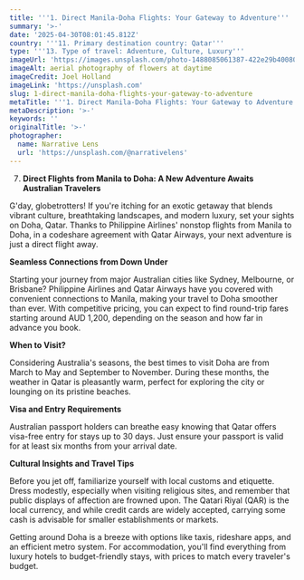 ```yaml
---
title: '''1. Direct Manila-Doha Flights: Your Gateway to Adventure'''
summary: '>-'
date: '2025-04-30T08:01:45.812Z'
country: '''11. Primary destination country: Qatar'''
type: '''13. Type of travel: Adventure, Culture, Luxury'''
imageUrl: 'https://images.unsplash.com/photo-1488085061387-422e29b40080'
imageAlt: aerial photography of flowers at daytime
imageCredit: Joel Holland
imageLink: 'https://unsplash.com'
slug: 1-direct-manila-doha-flights-your-gateway-to-adventure
metaTitle: '''1. Direct Manila-Doha Flights: Your Gateway to Adventure'''
metaDescription: '>-'
keywords: ''
originalTitle: '>-'
photographer:
  name: Narrative Lens
  url: 'https://unsplash.com/@narrativelens'
---
```







7. **Direct Flights from Manila to Doha: A New Adventure Awaits Australian Travelers**

G'day, globetrotters! If you're itching for an exotic getaway that blends vibrant culture, breathtaking landscapes, and modern luxury, set your sights on Doha, Qatar. Thanks to Philippine Airlines' nonstop flights from Manila to Doha, in a codeshare agreement with Qatar Airways, your next adventure is just a direct flight away.

**Seamless Connections from Down Under**

Starting your journey from major Australian cities like Sydney, Melbourne, or Brisbane? Philippine Airlines and Qatar Airways have you covered with convenient connections to Manila, making your travel to Doha smoother than ever. With competitive pricing, you can expect to find round-trip fares starting around AUD 1,200, depending on the season and how far in advance you book.

**When to Visit?**

Considering Australia's seasons, the best times to visit Doha are from March to May and September to November. During these months, the weather in Qatar is pleasantly warm, perfect for exploring the city or lounging on its pristine beaches.

**Visa and Entry Requirements**

Australian passport holders can breathe easy knowing that Qatar offers visa-free entry for stays up to 30 days. Just ensure your passport is valid for at least six months from your arrival date.

**Cultural Insights and Travel Tips**

Before you jet off, familiarize yourself with local customs and etiquette. Dress modestly, especially when visiting religious sites, and remember that public displays of affection are frowned upon. The Qatari Riyal (QAR) is the local currency, and while credit cards are widely accepted, carrying some cash is advisable for smaller establishments or markets.

Getting around Doha is a breeze with options like taxis, rideshare apps, and an efficient metro system. For accommodation, you'll find everything from luxury hotels to budget-friendly stays, with prices to match every traveler's budget.
